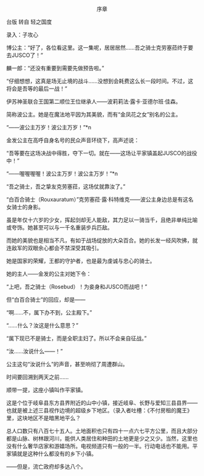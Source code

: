 <p align="center">序章</p>

台版 转自 轻之国度

录入：子攻心

博公主：“好了，各位看这里。这一集呢，居居居然……吾之骑士克劳塞菈终于要去JUSCO了！”

麟一郎：“还没有重要到需要先做预告啦。”

“仔细想想，这真是场无止境的战斗……没想到会耗费这么长一段时间。不过，这将会是吾等的最后一战！”

伊苏神圣联合王国第二顺位王位继承人——波莉莉法·露卡·亚德尔班·佳森。

简称波公主。她是在魔法地平因为其美貌，而有“金凤花之女”别名的公主。

“——波公主万岁！波公主万岁！”*n

金发公主在高呼自身名号的民众声音环绕下，高声述说：

“吾等要在这场决战中得胜，夺下一切。就在——这场让平家镇盖起JUSCO的战役中！”

“——喔喔喔喔！波公主万岁！波公主万岁！”*n

“吾之骑士，吾之挚友克劳塞菈，这场仗就靠汝了。”

“白百合骑士（Rouxauratum）”克劳塞菈·露·科特维克——波公主身边总是有这名女骑士的身影。

虽是年仅十六岁的少女，挥起剑却无人能敌，其力足以一骑当千，且绝非单纯比喻或夸饰。她甚至可以与一千名重装步兵匹敌。

而她的美貌也是相当不凡，有如于战场绽放的大朵百合。她的长发一经风吹拂，就连敌军的双眼余心都会不禁深受其吸引。

她是国家的荣耀，王都的守护者，也是最为虔诚与忠心的骑士。

她的主人——金发的公主对她下令：

“上吧，吾之骑士（Rosebud）！为妾身和JUSCO而战吧！”

但“白百合骑士”的回应，却是——

“啊……不，属下办不到，公主殿下。”

“……什么？汝这是什么意思？”

“属下现已不是骑士，而是全职主妇了。所以不会亲自征战。”

“汝……汝说什么——！”

公主这句“汝说什么”的声音，甚至响彻了周遭群山。

时间要回溯到两天之前……

顺带一提，这座小镇叫作平家镇。

这是个位于岐阜县东方县界附近的山中小镇，接近岐阜、长野与爱知三县县界——也就是被上述三县视作边境的超级乡下地区。（录入者吐槽：《不付房租的魔王》里，这块地区不是暗黑地平么？

总人口数只有八百七十五人。土地面积也只有四十一点六七平方公里，而且大部分都是山脉、树林跟河川，能供人类居住和种田的土地更是少之又少。当然，这里也没有什么奢华店家和游嬉场所。电视频道只有一般的一半。行动电话也不能用。平家镇就是这种什么都没有的乡下小镇。

——但是，流亡政府却多达八个。

